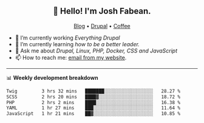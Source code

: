 <h2 align="center">👋 Hello! I'm Josh Fabean.</h2>
<p align="center">
  <a href="https://joshfabean.com">Blog</a> •
  <a href="https://www.drupal.org/u/joshfabean">Drupal</a> •
  <a href="https://www.buymeacoffee.com/LSxne6Yr4">Coffee</a>
</p>

- 🔭 I’m currently working *Everything Drupal*
- 🌱 I’m currently learning *how to be a better leader.*
- 💬 Ask me about *Drupal, Linux, PHP, Docker, CSS and JavaScript*
- 📫 How to reach me: [email from my website](https://joshfabean.com).

-------

📊 **Weekly development breakdown**
<!--START_SECTION:waka-->

```txt
Twig         3 hrs 32 mins   ███████░░░░░░░░░░░░░░░░░░   28.27 %
SCSS         2 hrs 20 mins   ████▓░░░░░░░░░░░░░░░░░░░░   18.72 %
PHP          2 hrs 2 mins    ████░░░░░░░░░░░░░░░░░░░░░   16.38 %
YAML         1 hr 27 mins    ███░░░░░░░░░░░░░░░░░░░░░░   11.64 %
JavaScript   1 hr 21 mins    ██▓░░░░░░░░░░░░░░░░░░░░░░   10.85 %
```

<!--END_SECTION:waka-->

<!--
**fabean/fabean** is a ✨ _special_ ✨ repository because its `README.md` (this file) appears on your GitHub profile.

Here are some ideas to get you started:

- 🔭 I’m currently working on ...
- 🌱 I’m currently learning ...
- 👯 I’m looking to collaborate on ...
- 🤔 I’m looking for help with ...
- 💬 Ask me about ...
- 📫 How to reach me: ...
- 😄 Pronouns: ...
- ⚡ Fun fact: ...
-->
